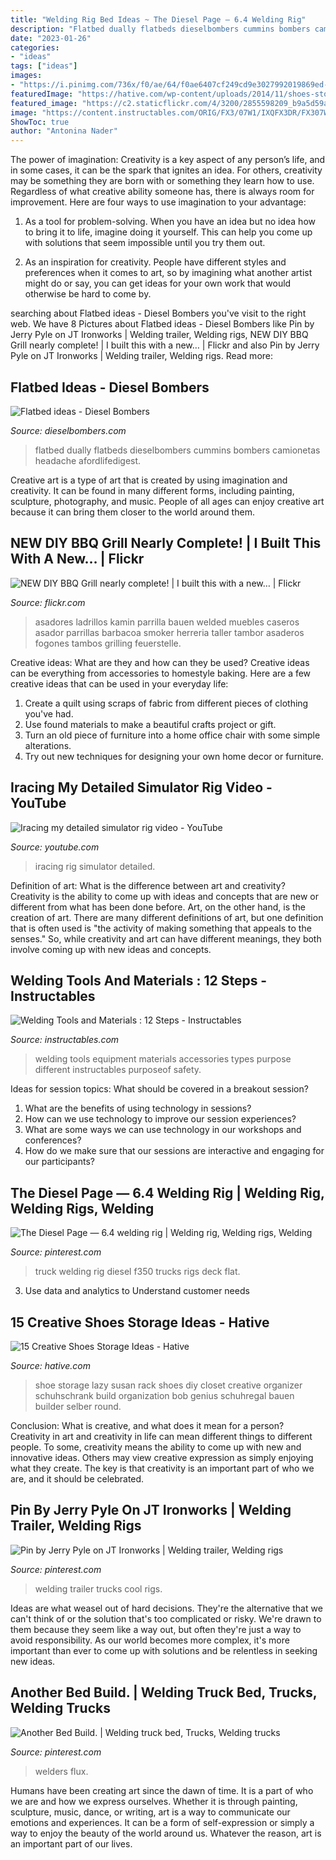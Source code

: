 ```yaml
---
title: "Welding Rig Bed Ideas ~ The Diesel Page — 6.4 Welding Rig"
description: "Flatbed dually flatbeds dieselbombers cummins bombers camionetas headache afordlifedigest"
date: "2023-01-26"
categories:
- "ideas"
tags: ["ideas"]
images:
- "https://i.pinimg.com/736x/f0/ae/64/f0ae6407cf249cd9e3027992019869ed--gadgets.jpg"
featuredImage: "https://hative.com/wp-content/uploads/2014/11/shoes-storage-ideas/13-round-shoe-rack.jpg"
featured_image: "https://c2.staticflickr.com/4/3200/2855598209_b9a5d59a1f_b.jpg"
image: "https://content.instructables.com/ORIG/FX3/07W1/IXQFX3DR/FX307W1IXQFX3DR.jpg?auto=webp&amp;frame=1"
ShowToc: true
author: "Antonina Nader"
---
```



The power of imagination:
Creativity is a key aspect of any person’s life, and in some cases, it can be the spark that ignites an idea. For others, creativity may be something they are born with or something they learn how to use. Regardless of what creative ability someone has, there is always room for improvement. Here are four ways to use imagination to your advantage: 
1. As a tool for problem-solving. When you have an idea but no idea how to bring it to life, imagine doing it yourself. This can help you come up with solutions that seem impossible until you try them out.

2. As an inspiration for creativity. People have different styles and preferences when it comes to art, so by imagining what another artist might do or say, you can get ideas for your own work that would otherwise be hard to come by.

	

		
searching about Flatbed ideas - Diesel Bombers you've visit to the right web. We have 8 Pictures about Flatbed ideas - Diesel Bombers like Pin by Jerry Pyle on JT Ironworks | Welding trailer, Welding rigs, NEW DIY BBQ Grill nearly complete! | I built this with a new… | Flickr and also Pin by Jerry Pyle on JT Ironworks | Welding trailer, Welding rigs. Read more:
		
    
## Flatbed Ideas - Diesel Bombers

<img loading=lazy src="https://www.dieselbombers.com/attachments/shade-tree-pro-mechanics-fabrication/35385d1501282860-flatbed-ideas-20130119_131804.jpg" onerror="this.onerror=null;this.src='https://tse3.mm.bing.net/th?id=OIP.uU2OTCFoTDQ6NLHK7SHRZAHaFj&amp;pid=15.1';" alt="Flatbed ideas - Diesel Bombers">

_Source: dieselbombers.com_

>flatbed dually flatbeds dieselbombers cummins bombers camionetas headache afordlifedigest. 

	

Creative art is a type of art that is created by using imagination and creativity. It can be found in many different forms, including painting, sculpture, photography, and music. People of all ages can enjoy creative art because it can bring them closer to the world around them.

    
## NEW DIY BBQ Grill Nearly Complete! | I Built This With A New… | Flickr

<img loading=lazy src="https://c2.staticflickr.com/4/3200/2855598209_b9a5d59a1f_b.jpg" onerror="this.onerror=null;this.src='https://tse3.mm.bing.net/th?id=OIP.nDoe2O3ran5rWq2ARyyImAHaJ4&amp;pid=15.1';" alt="NEW DIY BBQ Grill nearly complete! | I built this with a new… | Flickr">

_Source: flickr.com_

>asadores ladrillos kamin parrilla bauen welded muebles caseros asador parrillas barbacoa smoker herreria taller tambor asaderos fogones tambos grilling feuerstelle. 

	

Creative ideas: What are they and how can they be used?
Creative ideas can be everything from accessories to homestyle baking. Here are a few creative ideas that can be used in your everyday life: 
1. Create a quilt using scraps of fabric from different pieces of clothing you've had.
2. Use found materials to make a beautiful crafts project or gift.
3. Turn an old piece of furniture into a home office chair with some simple alterations.
4. Try out new techniques for designing your own home decor or furniture.

    
## Iracing My Detailed Simulator Rig Video - YouTube

<img loading=lazy src="https://i.ytimg.com/vi/TLAT2DLOhVg/maxresdefault.jpg" onerror="this.onerror=null;this.src='https://tse3.mm.bing.net/th?id=OIP.TCVufATJJhjrFQJx9IsnAQHaEK&amp;pid=15.1';" alt="Iracing my detailed simulator rig video - YouTube">

_Source: youtube.com_

>iracing rig simulator detailed. 

	

Definition of art: What is the difference between art and creativity?
Creativity is the ability to come up with ideas and concepts that are new or different from what has been done before. Art, on the other hand, is the creation of art. There are many different definitions of art, but one definition that is often used is "the activity of making something that appeals to the senses." So, while creativity and art can have different meanings, they both involve coming up with new ideas and concepts.

    
## Welding Tools And Materials : 12 Steps - Instructables

<img loading=lazy src="https://content.instructables.com/ORIG/FX3/07W1/IXQFX3DR/FX307W1IXQFX3DR.jpg?auto=webp&amp;frame=1" onerror="this.onerror=null;this.src='https://tse3.mm.bing.net/th?id=OIP.IRFQ_eESps92m8GOnGeJmAHaGK&amp;pid=15.1';" alt="Welding Tools and Materials : 12 Steps - Instructables">

_Source: instructables.com_

>welding tools equipment materials accessories types purpose different instructables purposeof safety. 

	

Ideas for session topics: What should be covered in a breakout session?
1. What are the benefits of using technology in sessions? 
2. How can we use technology to improve our session experiences? 
3. What are some ways we can use technology in our workshops and conferences? 
4. How do we make sure that our sessions are interactive and engaging for our participants?

    
## The Diesel Page — 6.4 Welding Rig | Welding Rig, Welding Rigs, Welding

<img loading=lazy src="https://i.pinimg.com/736x/0e/b0/0d/0eb00d684085c32f4f80088bf7cefd29.jpg" onerror="this.onerror=null;this.src='https://tse1.mm.bing.net/th?id=OIP.Uvl7no0EATEpWop2I2ucCQHaFv&amp;pid=15.1';" alt="The Diesel Page — 6.4 welding rig | Welding rig, Welding rigs, Welding">

_Source: pinterest.com_

>truck welding rig diesel f350 trucks rigs deck flat. 

	

3. Use data and analytics to Understand customer needs 

    
## 15 Creative Shoes Storage Ideas - Hative

<img loading=lazy src="https://hative.com/wp-content/uploads/2014/11/shoes-storage-ideas/13-round-shoe-rack.jpg" onerror="this.onerror=null;this.src='https://tse2.mm.bing.net/th?id=OIP.a_kTp8rbedz4K7n8XeHdugHaFj&amp;pid=15.1';" alt="15 Creative Shoes Storage Ideas - Hative">

_Source: hative.com_

>shoe storage lazy susan rack shoes diy closet creative organizer schuhschrank build organization bob genius schuhregal bauen builder selber round. 

	

Conclusion: What is creative, and what does it mean for a person?
Creativity in art and creativity in life can mean different things to different people. To some, creativity means the ability to come up with new and innovative ideas. Others may view creative expression as simply enjoying what they create. The key is that creativity is an important part of who we are, and it should be celebrated.

    
## Pin By Jerry Pyle On JT Ironworks | Welding Trailer, Welding Rigs

<img loading=lazy src="https://i.pinimg.com/736x/f0/ae/64/f0ae6407cf249cd9e3027992019869ed--gadgets.jpg" onerror="this.onerror=null;this.src='https://tse4.mm.bing.net/th?id=OIP.2KxW2tIGgl-JfzsbdigqfwHaJ3&amp;pid=15.1';" alt="Pin by Jerry Pyle on JT Ironworks | Welding trailer, Welding rigs">

_Source: pinterest.com_

>welding trailer trucks cool rigs. 

	

Ideas are what weasel out of hard decisions. They're the alternative that we can't think of or the solution that's too complicated or risky. We're drawn to them because they seem like a way out, but often they're just a way to avoid responsibility. As our world becomes more complex, it's more important than ever to come up with solutions and be relentless in seeking new ideas.

    
## Another Bed Build. | Welding Truck Bed, Trucks, Welding Trucks

<img loading=lazy src="https://i.pinimg.com/736x/7b/dd/76/7bdd7639d8dbd2f344101c19532877c3.jpg" onerror="this.onerror=null;this.src='https://tse4.mm.bing.net/th?id=OIP.vmhdQnPpk3pfTBhe9SBZOwHaFj&amp;pid=15.1';" alt="Another Bed Build. | Welding truck bed, Trucks, Welding trucks">

_Source: pinterest.com_

>welders flux. 

	

Humans have been creating art since the dawn of time. It is a part of who we are and how we express ourselves. Whether it is through painting, sculpture, music, dance, or writing, art is a way to communicate our emotions and experiences. It can be a form of self-expression or simply a way to enjoy the beauty of the world around us. Whatever the reason, art is an important part of our lives.

